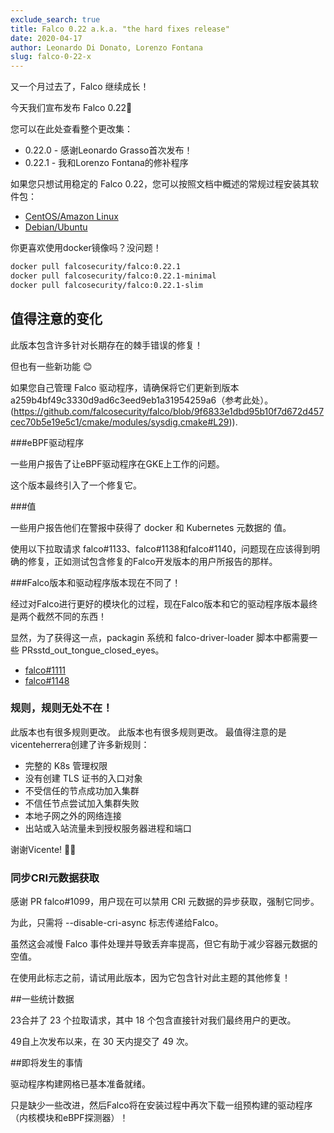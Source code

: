 ```yaml
---
exclude_search: true
title: Falco 0.22 a.k.a. "the hard fixes release"
date: 2020-04-17
author: Leonardo Di Donato, Lorenzo Fontana
slug: falco-0-22-x
---
```


又一个月过去了，Falco 继续成长！

今天我们宣布发布 Falco 0.22🥳

您可以在此处查看整个更改集：

- 0.22.0 - 感谢Leonardo Grasso首次发布！
- 0.22.1 - 我和Lorenzo Fontana的修补程序

如果您只想试用稳定的 Falco 0.22，您可以按照文档中概述的常规过程安装其软件包：

- [CentOS/Amazon Linux](https://falco.org/docs/getting-started/installation/#centos-rhel-amazon-linux)
- [Debian/Ubuntu](https://falco.org/docs/getting-started/installation/#debian-ubuntu)

你更喜欢使用docker镜像吗？没问题！

```bash
docker pull falcosecurity/falco:0.22.1
docker pull falcosecurity/falco:0.22.1-minimal
docker pull falcosecurity/falco:0.22.1-slim
```

## 值得注意的变化

此版本包含许多针对长期存在的棘手错误的修复！

但也有一些新功能 😊

如果您自己管理 Falco 驱动程序，请确保将它们更新到版本 a259b4bf49c3330d9ad6c3eed9eb1a31954259a6（参考此处）。(https://github.com/falcosecurity/falco/blob/9f6833e1dbd95b10f7d672d457cec70b5e19e5c1/cmake/modules/sysdig.cmake#L29)).

###eBPF驱动程序

一些用户报告了让eBPF驱动程序在GKE上工作的问题。

这个版本最终引入了一个修复它。

###值

一些用户报告他们在警报中获得了 docker 和 Kubernetes 元数据的 <NA> 值。

使用以下拉取请求 falco#1133、falco#1138和falco#1140，问题现在应该得到明确的修复，正如测试包含修复的Falco开发版本的用户所报告的那样。

###Falco版本和驱动程序版本现在不同了！

经过对Falco进行更好的模块化的过程，现在Falco版本和它的驱动程序版本最终是两个截然不同的东西！

显然，为了获得这一点，packagin 系统和 falco-driver-loader 脚本中都需要一些 PRsstd_out_tongue_closed_eyes。

- [falco#1111](https://github.com/falcosecurity/falco/pull/1111)
- [falco#1148](https://github.com/falcosecurity/falco/pull/1148)

### 规则，规则无处不在！

此版本也有很多规则更改。
此版本也有很多规则更改。 最值得注意的是vicenteherrera创建了许多新规则：

- 完整的 K8s 管理权限
- 没有创建 TLS 证书的入口对象
- 不受信任的节点成功加入集群
- 不信任节点尝试加入集群失败
- 本地子网之外的网络连接
- 出站或入站流量未到授权服务器进程和端口

谢谢Vicente! 🙌🏻

### 同步CRI元数据获取

感谢 PR falco#1099，用户现在可以禁用 CRI 元数据的异步获取，强制它同步。

为此，只需将 --disable-cri-async 标志传递给Falco。

虽然这会减慢 Falco 事件处理并导致丢弃率提高，但它有助于减少容器元数据的空值。

在使用此标志之前，请试用此版本，因为它包含针对此主题的其他修复！

##一些统计数据

23合并了 23 个拉取请求，其中 18 个包含直接针对我们最终用户的更改。

49自上次发布以来，在 30 天内提交了 49 次。

##即将发生的事情

驱动程序构建网格已基本准备就绪。

只是缺少一些改进，然后Falco将在安装过程中再次下载一组预构建的驱动程序（内核模块和eBPF探测器）！


